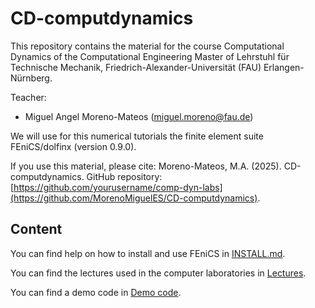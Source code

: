 # CD-computdynamics

This repository contains the material for the course Computational Dynamics of the Computational Engineering Master of Lehrstuhl für Technische Mechanik, Friedrich-Alexander-Universität (FAU) Erlangen-Nürnberg.

Teacher:
- Miguel Angel Moreno-Mateos (miguel.moreno@fau.de)

We will use for this numerical tutorials the finite element suite FEniCS/dolfinx (version 0.9.0).

If you use this material, please cite:
Moreno-Mateos, M.A. (2025). CD-computdynamics. GitHub repository: [https://github.com/yourusername/comp-dyn-labs](https://github.com/MorenoMiguelES/CD-computdynamics).

## Content

You can find help on how to install and use FEniCS in [INSTALL.md](https://github.com/MorenoMiguelES/CD-computdynamics/blob/main/INSTALL.md).

You can find the lectures used in the computer laboratories in [Lectures](https://github.com/MorenoMiguelES/CD-computdynamics/tree/main/Lectures).

You can find a demo code in [Demo code](https://github.com/MorenoMiguelES/CD-computdynamics/tree/main/Demo_Code).
